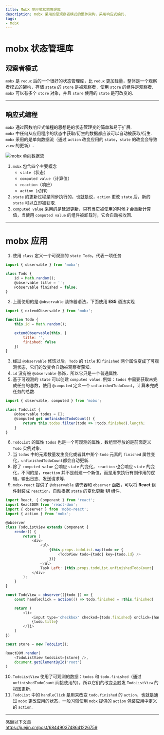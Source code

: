 ```yaml
---
title: MobX 响应式状态管理库
description: mobx 采用的是观察者模式的整体架构，采用响应式编码.
tags:
- MobX
---
```


# mobx 状态管理库

## 观察者模式

`mobx` 是 `redux` 后的一个很好的状态管理库，比 `redux` 更加轻量，整体是一个观察者模式的架构，存储 `state` 的 `store` 是被观察者，使用 `store` 的组件是观察者.<br>
`mobx` 可以有多个 `store` 对象，并且 `store` 使用的 `state` 是可改变的.<br>

***

## 响应式编程

`mobx` 通过函数响应式编程的思想是的状态管理变的简单和易于扩展.<br>
`mobx` 中任何从应用程序的状态中获取/衍生的数据都应该可以自动被获取/衍生.<br>
`mobx` 采用的是单向数据流（通过 `action` 改变应用的 `state`，`state` 的改变会导致 `view` 的更新）.

![mobx 单向数据流](https://z3.ax1x.com/2021/07/02/R6zvkT.png)

1. `mobx` 包含四个主要概念
    - `state`（状态）
    - `computed value`（计算值）
    - `reaction`（响应）
    - `action`（动作）
2. `state` 的更新过程是同步执行的，也就是说，`action` 更改 `state` 后，新的 `state` 可以立即被获取.<br>
3. `computed value` 采用的是延迟更新，只有当它被使用的时候才会重新计算值，当使用 `computed value` 的组件被卸载时，它会自动被收回.

***

# mobx 应用

1. 使用 `class` 定义一个可观测的 `state Todo`，代表一项任务

```js
import { observable } from 'mobx';

class Todo {
    id = Math.random();
    @observable title = '';
    @observable finished = false;
}
```

2. 上面使用的是 `@observable` 装饰器语法，下面使用 **ES5** 语法实现

```js
import { extendObservable } from 'mobx';

function Todo {
    this.id = Math.random();

    extendObservable(this, {
        title: '',
        finished: false
    })
}
```

3. 经过 `@observable` 修饰以后，`Todo` 的 `title` 和 `finished` 两个属性变成了可观测状态，它们的改变会自动被观察者获知.<br>
4. `id` 没有被 `@observable` 修饰，所以它只是一个普通属性.<br>
5. 基于可观测的 `state` 可以创建 `computed value`. 例如：`todos` 中需要获取未完成任务的总数，使用 `@computed` 定义一个 `unfinishedTodoCount`，计算未完成任务的总数.<br>

```js
import { observable, computed } from 'mobx';

class TodoList {
    @observable todos = [];
    @computed get unfinishedTodoCount() {
        return this.todos.filter(todo => !todo.finished).length;
    }
}
```

6. `TodoList` 的属性 `todos` 也是一个可观测的属性，数组里存放的是前面定义 `Todo` 实例对象.<br>
7. 当 `todos` 中的元素数量发生变化或者其中某个 `todo` 元素的 `finished` 属性变化，`unfinishedTodoCount`都会自动更新.<br>
8. 除了 `computed value` 会响应 `state` 的变化，`reaction` 也会响应 `state` 的变化，不同的是，`reaction` 并不是创建一个新值，而是用来执行有副作用的逻辑，输出日志、发送请求等.<br>
9. `mobx-react` 提供了 `@observable` 装饰器和 `observer` 函数，可以将 **React** 组件封装成 `reaction`，自动根据 `state` 的变化更新 **UI** 组件.

```js
import React, { Component } from 'react';
import ReactDOM from 'react-dom';
import { observer } from 'mobx-react';
import { action } from 'mobx';

@observer
class TodoListView extends Component {
    render() {
        return (
            <div>
                <ul>
                    {this.props.todoList.map(todo => {
                        <TodoView todo={todo} key={todo.id} />
                    })}
                </ul>
                Task Left: {this.props.todoList.unfinishedTodoCount}
            </div>
        );
    }
}

const TodoView = observer(({todo }) => {
    const handleClick = action(() => todo.finished = !this.finished)

    return (
        <li>
            <input type='checkbox' checked={todo.finished} onClick={handleClick} />
            {todo.title}
        </li>
    )
})

const store = new TodoList();

ReactDOM.render(
    <TodoListView todoList={store} />,
    document.getElementById('root')
)
```

10. `TodoListView` 使用了可观测的数据：`todos` 和 `todo.finished`（通过 `unfinishedTodoCount` 间接使用的），所以它们的改变会触发 `TodoListView` 的视图更新.<br>
11. `TodoList` 中的 `handleClick` 是用来改变 `todo.finished` 的 `action`，也就是通过 `mobx` 更改应用的状态，一般习惯使用 `mobx` 提供的 `action` 包装应用中定义的 `action`.<br>

***

感谢以下文章<br>
https://juejin.cn/post/6844903748641226759


